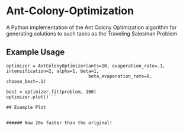 # Ant-Colony-Optimization
A Python implementation of the Ant Colony Optimization algorithm for generating solutions to such tasks as the Traveling Salesman Problem


## Example Usage
```problem = some_problem
optimizer = AntColonyOptimizer(ants=10, evaporation_rate=.1, intensification=2, alpha=1, beta=1,
                               beta_evaporation_rate=0, choose_best=.1)
 
best = optimizer.fit(problem, 100)
optimizer.plot()```

## Example Plot


###### Now 20x faster than the original!
